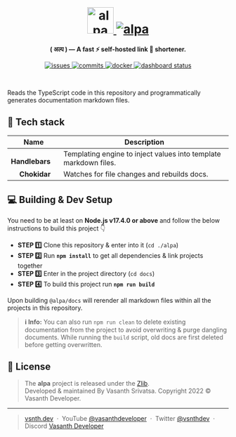 <br>
<h1 align="center">
    <a href="https://alpa.vercel.app#gh-light-mode-only" target="_blank" rel="noopener">
        <img src="https://raw.githubusercontent.com/vsnthdev/alpa/main/docs/media/logo_light.svg" alt="alpa" height="60">
    </a>
    <a href="https://alpa.vercel.app#gh-dark-mode-only" target="_blank" rel="noopener">
        <img src="https://raw.githubusercontent.com/vsnthdev/alpa/main/docs/media/logo_dark.svg" alt="alpa" heig
        ht="60">
    </a>
</h1>



<p align="center"><strong>( अल्प ) — A fast ⚡ self-hosted link 🔗 shortener.</strong></p>

<p align="center">
    <a href="https://github.com/vsnthdev/alpa/issues">
        <img src="https://img.shields.io/github/issues/vsnthdev/alpa.svg?style=flat-square" alt="issues">
    </a>
    <a href="https://github.com/vsnthdev/alpa/commits/main">
        <img src="https://img.shields.io/github/last-commit/vsnthdev/alpa.svg?style=flat-square"
            alt="commits">
    </a>
    <a href="https://hub.docker.com/r/vsnthdev/alpa-api" target="_blank" rel="noopener">
        <img src="https://img.shields.io/docker/pulls/vsnthdev/alpa-api?color=1E90FF&style=flat-square" alt="docker">
    </a>
    <a href="https://alpa.vercel.app" target="_blank" rel="noopener">
        <img src="https://img.shields.io/website?label=dashboard&logo=vercel&style=flat-square&url=https%3A%2F%2Falpa.vercel.app" alt="dashboard status">
    </a>
</p>

<br>

Reads the TypeScript code in this repository and programmatically generates documentation markdown files.

## 🔮 Tech stack

| Name | Description |
| --- | --- |
| <img height="15" src="https://www.svgrepo.com/show/88884/mustache.svg"> **Handlebars** | Templating engine to inject values into template markdown files. |
| <img height="15" src="https://www.svgrepo.com/show/19691/search.svg"> **Chokidar** | Watches for file changes and rebuilds docs. |

## 💻 Building & Dev Setup

You need to be at least on **Node.js v17.4.0 or above** and follow the below instructions to build this project 👇

- **STEP 1️⃣**  Clone this repository & enter into it (`cd ./alpa`)
- **STEP 2️⃣**  Run **`npm install`** to get all dependencies & link projects together
- **STEP 3️⃣**  Enter in the project directory (`cd docs`)
- **STEP 4️⃣**  To build this project run **`npm run build`**

Upon building `@alpa/docs` will rerender all markdown files within all the projects in this repository.

> **ℹ️ Info:** You can also run `npm run clean` to delete existing documentation from the project to avoid overwriting & purge dangling documents. While running the `build` script, old docs are first deleted before getting overwritten.

## 📰 License
> The **alpa** project is released under the [Zlib](https://github.com/vsnthdev/alpa/blob/main/LICENSE.md). <br> Developed &amp; maintained By Vasanth Srivatsa. Copyright 2022 © Vasanth Developer.
<hr>

> <a href="https://vsnth.dev" target="_blank" rel="noopener">vsnth.dev</a> &nbsp;&middot;&nbsp;
> YouTube <a href="https://vas.cx/videos" target="_blank" rel="noopener">@vasanthdeveloper</a> &nbsp;&middot;&nbsp;
> Twitter <a href="https://vas.cx/twitter" target="_blank" rel="noopener">@vsnthdev</a> &nbsp;&middot;&nbsp;
> Discord <a href="https://vas.cx/discord" target="_blank" rel="noopener">Vasanth Developer</a>
